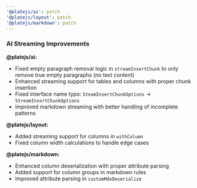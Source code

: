 ```yaml
---
'@platejs/ai': patch
'@platejs/layout': patch
'@platejs/markdown': patch
---
```


### AI Streaming Improvements

**@platejs/ai:**
- Fixed empty paragraph removal logic in `streamInsertChunk` to only remove true empty paragraphs (no text content)
- Enhanced streaming support for tables and columns with proper chunk insertion
- Fixed interface name typo: `SteamInsertChunkOptions` → `StreamInsertChunkOptions`
- Improved markdown streaming with better handling of incomplete patterns

**@platejs/layout:**
- Added streaming support for columns in `withColumn`
- Fixed column width calculations to handle edge cases

**@platejs/markdown:**
- Enhanced column deserialization with proper attribute parsing
- Added support for column groups in markdown rules
- Improved attribute parsing in `customMdxDeserialize`